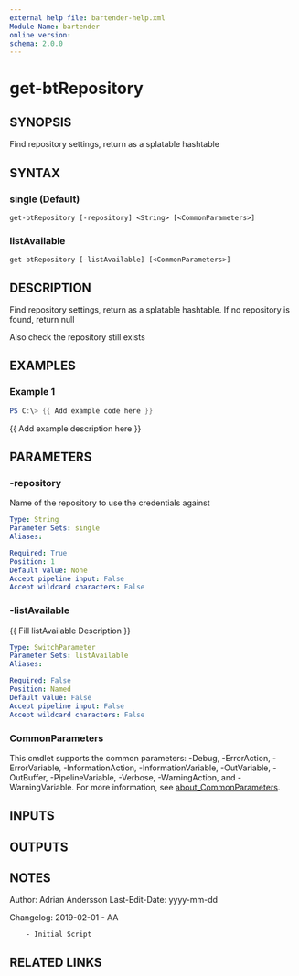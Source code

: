 ```yaml
---
external help file: bartender-help.xml
Module Name: bartender
online version:
schema: 2.0.0
---
```


# get-btRepository

## SYNOPSIS
Find repository settings, return as a splatable hashtable

## SYNTAX

### single (Default)
```
get-btRepository [-repository] <String> [<CommonParameters>]
```

### listAvailable
```
get-btRepository [-listAvailable] [<CommonParameters>]
```

## DESCRIPTION
Find repository settings, return as a splatable hashtable.
If no repository is found, return null

Also check the repository still exists

## EXAMPLES

### Example 1
```powershell
PS C:\> {{ Add example code here }}
```

{{ Add example description here }}

## PARAMETERS

### -repository
Name of the repository to use the credentials against

```yaml
Type: String
Parameter Sets: single
Aliases:

Required: True
Position: 1
Default value: None
Accept pipeline input: False
Accept wildcard characters: False
```

### -listAvailable
{{ Fill listAvailable Description }}

```yaml
Type: SwitchParameter
Parameter Sets: listAvailable
Aliases:

Required: False
Position: Named
Default value: False
Accept pipeline input: False
Accept wildcard characters: False
```

### CommonParameters
This cmdlet supports the common parameters: -Debug, -ErrorAction, -ErrorVariable, -InformationAction, -InformationVariable, -OutVariable, -OutBuffer, -PipelineVariable, -Verbose, -WarningAction, and -WarningVariable. For more information, see [about_CommonParameters](http://go.microsoft.com/fwlink/?LinkID=113216).

## INPUTS

## OUTPUTS

## NOTES
Author: Adrian Andersson
Last-Edit-Date: yyyy-mm-dd


Changelog:
    2019-02-01 - AA
        
        - Initial Script

## RELATED LINKS
